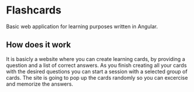 # Flashcards

Basic web application for learning purposes written in Angular.


## How does it work

It is basicly a website where you can create learning cards, by providing a question and a list of correct answers. 
As you finish creating all your cards with the desired questions you can start a session with a selected group of cards. The site is going to pop up the cards randomly so you can excercise and memorize the answers.


